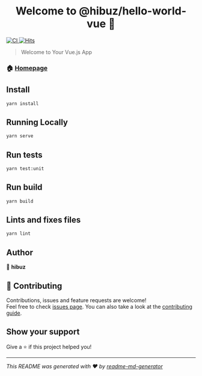 <h1 align="center">Welcome to @hibuz/hello-world-vue 👋</h1>
<p>
  <a href="build" target="_blank">
    <img alt="CI" src="https://github.com/hibuz/hello-world-vue/workflows/CI/badge.svg">
  </a>
  <a href="https://hits.seeyoufarm.com" target="_blank">
    <img alt="Hits" src="https://hits.seeyoufarm.com/api/count/incr/badge.svg?url=https%3A%2F%2Fgithub.com%2Fhibuz%2Fhello-world-vue&count_bg=%2379C83D&title_bg=%23555555&icon=vue-dot-js.svg&icon_color=%23E7E7E7&title=hits&edge_flat=false">
  </a>
</p>

> Welcome to Your Vue.js App

### 🏠 [Homepage](https://hibuz.github.io/hello-world-vue)

## Install

```sh
yarn install
```

## Running Locally

```sh
yarn serve
```

## Run tests

```sh
yarn test:unit
```

## Run build

```sh
yarn build
```

## Lints and fixes files
```sh
yarn lint
```

## Author

👤 **hibuz**


## 🤝 Contributing

Contributions, issues and feature requests are welcome!<br />Feel free to check [issues page](https://github.com/hibuz/hello-world-vue/issues). You can also take a look at the [contributing guide](https://github.com/hibuz/hello-world-vue/blob/master/CONTRIBUTING.md).

## Show your support

Give a ⭐️ if this project helped you!

***
_This README was generated with ❤️ by [readme-md-generator](https://github.com/kefranabg/readme-md-generator)_
